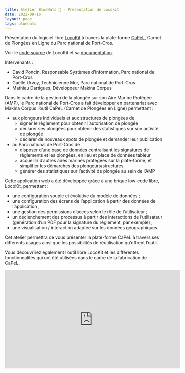 ```yaml
---
title: Atelier BlueHats 🧢 - Présentation de Locokit
date: 2022-09-16
layout: page
tags: bluehats
---
```


Présentation du logiciel libre [LocoKit](https://locokit.io/) à travers la plate-forme [CaPeL](https://capel.portcros-parcnational.fr/), Carnet de Plongées en Ligne du Parc national de Port-Cros.

Voir le [code source](https://github.com/locokit/locokit) de LocoKit et sa [documentation](https://docs.locokit.io/).

Intervenants :

- David Poncin, Responsable Systèmes d’Information, Parc national de Port-Cros
- Gaëlle Urvoy, Technicienne Mer, Parc national de Port-Cros
- Mathieu Dartigues, Développeur Makina Corpus

Dans le cadre de la gestion de la plongée sur son Aire Marine Protégée (AMP), le Parc national de Port-Cros a fait développer en partenariat avec Makina Corpus l’outil CaPeL (Carnet de Plongées en Ligne) permettant :

- aux plongeurs individuels et aux structures de plongées de
  - signer le règlement pour obtenir l’autorisation de plongée
  - déclarer ses plongées pour obtenir des statistiques sur son activité de plongée
  - déclarer de nouveaux spots de plongée et demander leur publication
- au Parc national de Port-Cros de
  - disposer d’une base de données centralisant les signatures de règlements et les plongées, en lieu et place de données tableur
   - accueillir d’autres aires marines protégées sur la plate-forme, et simplifier les démarches des plongeurs/structures
   - générer des statistiques sur l’activité de plongée au sein de l’AMP

Cette application web a été développée grâce à une brique low-code libre, LocoKit, permettant :

- une configuration souple et évolutive du modèle de données ;
- une configuration des écrans de l’application à partir des données de l’application ;
- une gestion des permissions d’accès selon le rôle de l’utilisateur ;
- un déclenchement des processus à partir des interactions de l’utilisateur (génération d’un PDF pour la signature du règlement, par exemple) ;
- une visualisation / interaction adaptée sur les données géographiques.

Cet atelier permettra de vous présenter la plate-forme CaPeL à travers ses différents usages ainsi que les possibilités de réutilisation qu’offrent l’outil.

Vous découvrirez également l’outil libre LocoKit et les différentes fonctionnalités qui ont été utilisées dans le cadre de la fabrication de CaPeL.

<iframe title="Atelier BlueHats : Présentation de Locokit" src="https://tube.numerique.gouv.fr/videos/embed/b7f46263-2e91-44ee-9007-42251946cc5b" allowfullscreen="" sandbox="allow-same-origin allow-scripts allow-popups" width="560" height="315" frameborder="0"></iframe>
